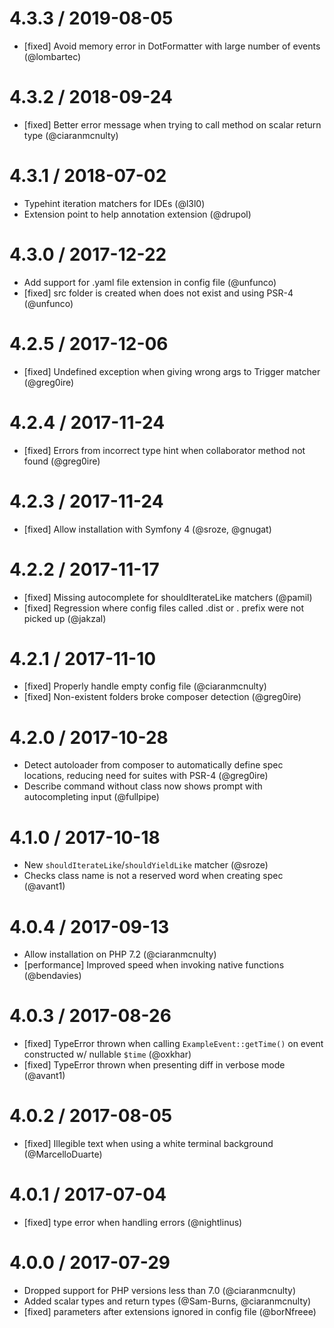 4.3.3 / 2019-08-05
==================

* [fixed] Avoid memory error in DotFormatter with large number of events (@lombartec)

4.3.2 / 2018-09-24
==================

* [fixed] Better error message when trying to call method on scalar return type (@ciaranmcnulty) 

4.3.1 / 2018-07-02
==================

* Typehint iteration matchers for IDEs (@l3l0)
* Extension point to help annotation extension (@drupol)

4.3.0 / 2017-12-22
==================

* Add support for .yaml file extension in config file (@unfunco)
* [fixed] src folder is created when does not exist and using PSR-4 (@unfunco)

4.2.5 / 2017-12-06
==================

* [fixed] Undefined exception when giving wrong args to Trigger matcher (@greg0ire)

4.2.4 / 2017-11-24
==================

* [fixed] Errors from incorrect type hint when collaborator method not found (@greg0ire)

4.2.3 / 2017-11-24
==================

* [fixed] Allow installation with Symfony 4 (@sroze, @gnugat)

4.2.2 / 2017-11-17
==================

* [fixed] Missing autocomplete for shouldIterateLike matchers (@pamil)
* [fixed] Regression where config files called .dist or . prefix were not picked up (@jakzal)

4.2.1 / 2017-11-10
==================

* [fixed] Properly handle empty config file (@ciaranmcnulty)
* [fixed] Non-existent folders broke composer detection (@greg0ire)

4.2.0 / 2017-10-28
==================

* Detect autoloader from composer to automatically define spec locations, reducing need for suites with PSR-4 (@greg0ire)
* Describe command without class now shows prompt with autocompleting input (@fullpipe)

4.1.0 / 2017-10-18
==================

* New `shouldIterateLike`/`shouldYieldLike` matcher (@sroze)
* Checks class name is not a reserved word when creating spec (@avant1)

4.0.4 / 2017-09-13
==================

* Allow installation on PHP 7.2 (@ciaranmcnulty)
* [performance] Improved speed when invoking native functions (@bendavies)

4.0.3 / 2017-08-26
==================

* [fixed] TypeError thrown when calling `ExampleEvent::getTime()` on event constructed w/ nullable `$time` (@oxkhar)
* [fixed] TypeError thrown when presenting diff in verbose mode (@avant1)

4.0.2 / 2017-08-05
==================

* [fixed] Illegible text when using a white terminal background (@MarcelloDuarte)

4.0.1 / 2017-07-04
==================

* [fixed] type error when handling errors (@nightlinus)

4.0.0 / 2017-07-29
==================

* Dropped support for PHP versions less than 7.0 (@ciaranmcnulty)
* Added scalar types and return types (@Sam-Burns, @ciaranmcnulty)
* [fixed] parameters after extensions ignored in config file (@borNfreee)
